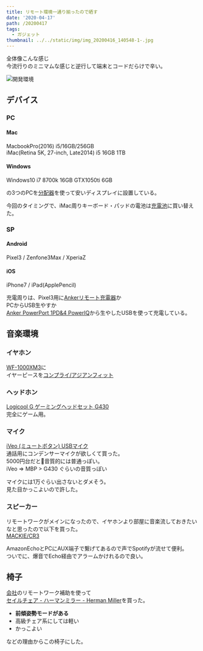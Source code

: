 ```yaml
---
title: リモート環境一通り揃ったので晒す
date: '2020-04-17'
path: /20200417
tags:
  - ガジェット
thumbnail: ../../static/img/img_20200416_140548-1-.jpg
---
```



全体像こんな感じ  
今流行りのミニマムな感じと逆行して端末とコードだらけで辛い。

![開発環境](/img/img_20200416_140548-1-.jpg)


## デバイス

### PC

#### Mac
MacbookPro(2016) i5/16GB/256GB  
iMac(Retina 5K, 27-inch, Late2014) i5 16GB 1TB

#### Windows
Windows10 i7 8700k 16GB GTX1050ti 6GB 

の3つのPCを[分配器](https://amzn.to/3agqnK8)を使って安いディスプレイに設置している。

今回のタイミングで、iMac周りキーボード・パッドの電池は[充電池](https://amzn.to/2XNqjir)に買い替えた。


### SP

#### Android

Pixel3 / Zenfone3Max / XperiaZ 


#### iOS

iPhone7 / iPad(ApplePencil)


充電周りは、Pixel3用に[Ankerリモート充電器](https://amzn.to/2Vf0u9e)か  
PCからUSB生やすか  
[Anker PowerPort 1PD&4 PowerIQ](https://amzn.to/3ewjtE4)から生やしたUSBを使って充電している。


## 音楽環境

### イヤホン
[WF-1000XM3](https://amzn.to/2XIzUHj)に  
イヤーピースを[コンプライ/アジアンフィット](https://amzn.to/2yn6K65)

### ヘッドホン
[Logicool G ゲーミングヘッドセット G430](https://amzn.to/2Kd8UI3)  
完全にゲーム用。

### マイク
[iVeo (ミュートボタン) USBマイク ](https://amzn.to/2VEphCy)  
通話用にコンデンサーマイクが欲しくて買った。  
5000円台だと音質的には普通っぽい。  
iVeo => MBP > G430 ぐらいの音質っぽい

マイクには1万ぐらい出さないとダメそう。  
見た目かっこよいので許した。

### スピーカー
リモートワークがメインになったので、イヤホンより部屋に音楽流しておきたいなと思ったので以下を買った。  
[MACKIE/CR3](https://amzn.to/3enOZ70)

AmazonEchoとPCにAUX端子で繋げてあるので声でSpotifyが流せて便利。  
ついでに、爆音でEcho経由でアラームかけれるので良い。



## 椅子

[会社](http://autoscale.jp/)のリモートワーク補助を使って  
[セイルチェア - ハーマンミラー - Herman Miller](https://www.hermanmiller.com/ja_jp/products/seating/office-chairs/sayl-chairs/)を買った。

- **前傾姿勢モードがある**
- 高級チェア系にしては軽い
- かっこよい

などの理由からこの椅子にした。



